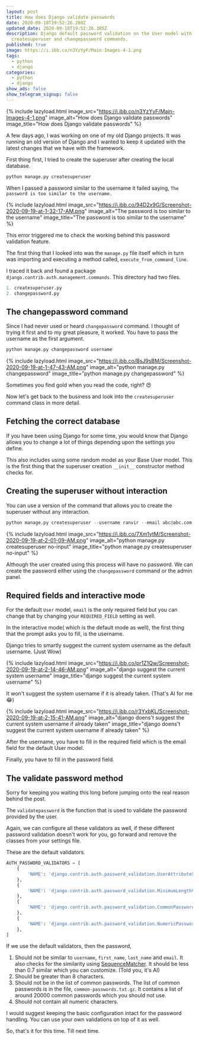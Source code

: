 ```yaml
---
layout: post
title: How does Django validate passwords
date: 2020-09-18T19:52:26.288Z
updated_date: 2020-09-18T19:52:26.305Z
description: Django default password validation on the User model with
  createsuperuser and changepassword commands.
published: true
image: https://i.ibb.co/n3YzYyF/Main-Images-4-1.png
tags:
  - python
  - django
categories:
  - python
  - django
show_ads: false
show_telegram_signup: false
---
```

{% include lazyload.html image_src="https://i.ibb.co/n3YzYyF/Main-Images-4-1.png" image_alt="How does Django validate passwords" image_title="How does Django validate passwords" %}

A few days ago, I was working on one of my old Django projects. It was running an old version of Django and I wanted to keep it updated with the latest changes that we have with the framework.

First thing first, I tried to create the superuser after creating the local database.

```python
python manage.py createsuperuser
```

When I passed a password similar to the username it failed saying, `The password is too similar to the username.`

{% include lazyload.html image_src="https://i.ibb.co/94D2x9G/Screenshot-2020-09-19-at-1-32-17-AM.png" image_alt="The password is too similar to the username" image_title="The password is too similar to the username" %}

This error triggered me to check the working behind this password validation feature.

The first thing that I looked into was the `manage.py` file itself which in turn was importing and executing a method called, `execute_from_command_line`.

I traced it back and found a package `django.contrib.auth.management.commands`. This directory had two files.

```python
1. createsuperuser.py
2. changepassword.py
```
## The changepassword command

Since I had never used or heard `changepassword` command. I thought of trying it first and to my great pleasure, it worked. You have to pass the username as the first argument.

```python
python manage.py changepassword username
```

{% include lazyload.html image_src="https://i.ibb.co/BsJ9sBM/Screenshot-2020-09-19-at-1-47-43-AM.png" image_alt="python manage.py changepassword" image_title="python manage.py changepassword" %}

Sometimes you find gold when you read the code, right? 😍

Now let's get back to the business and look into the `createsuperuser` command class in more detail.

## Fetching the correct database

If you have been using Django for some time, you would know that Django allows you to change a lot of things depending upon the settings you define.

This also includes using some random model as your Base User model. This is the first thing that the superuser creation `__init__` constructor method checks for.

## Creating the superuser without interaction

You can use a version of the command that allows you to create the superuser without any interaction.

```python
python manage.py createsuperuser --username ranvir --email abc@abc.com --no-input
```

{% include lazyload.html image_src="https://i.ibb.co/7Xm1ytM/Screenshot-2020-09-19-at-2-01-09-AM.png" image_alt="python manage.py createsuperuser no-input" image_title="python manage.py createsuperuser no-input" %}

Although the user created using this process will have no password. We can create the password either using the `changepassword` command or the admin panel.

## Required fields and interactive mode

For the default `User` model, `email` is the only required field but you can change that by changing your `REQUIRED_FIELD` setting as well.

In the interactive mode( which is the default mode as well), the first thing that the prompt asks you to fill, is the username.

Django tries to smartly suggest the current system username as the default username. (Just Wow)

{% include lazyload.html image_src="https://i.ibb.co/pr1Z1Qw/Screenshot-2020-09-19-at-2-14-46-AM.png" image_alt="django suggest the current system username" image_title="django suggest the current system username" %}

It won't suggest the system username if it is already taken. (That's AI for me 😂)

{% include lazyload.html image_src="https://i.ibb.co/r3YxbKL/Screenshot-2020-09-19-at-2-15-41-AM.png" image_alt="django doens't suggest the current system username if already taken" image_title="django doens't suggest the current system username if already taken" %}

After the username, you have to fill in the required field which is the email field for the default User model.

Finally, you have to fill in the password field.

## The validate password method

Sorry for keeping you waiting this long before jumping onto the real reason behind the post.

The `validatepassword` is the function that is used to validate the password provided by the user.

Again, we can configure all these validators as well, if these different password validation doesn't work for you, go forward and remove the classes from your settings file.

These are the default validators.

```python
AUTH_PASSWORD_VALIDATORS = [
    {
        'NAME': 'django.contrib.auth.password_validation.UserAttributeSimilarityValidator',
    },
    {
        'NAME': 'django.contrib.auth.password_validation.MinimumLengthValidator',
    },
    {
        'NAME': 'django.contrib.auth.password_validation.CommonPasswordValidator',
    },
    {
        'NAME': 'django.contrib.auth.password_validation.NumericPasswordValidator',
    },
]
```
If we use the default validators, then the password,

1. Should not be similar to `username`, `first_name`, `last_name` and `email`. It also checks for the similarity using [SequenceMatcher](https://docs.python.org/2.4/lib/sequence-matcher.html). It should be less than 0.7 similar which you can customize. (Told you, it's AI)
2. Should be greater than 8 characters.
3. Should not be in the list of common passwords. The list of common passwords is in the file, `common-passwords.txt.gz`. It contains a list of around 20000 common passwords which you should not use.
4. Should not contain all numeric characters.

I would suggest keeping the basic configuration intact for the password handling. You can use your own validations on top of it as well.

So, that's it for this time. Till next time.